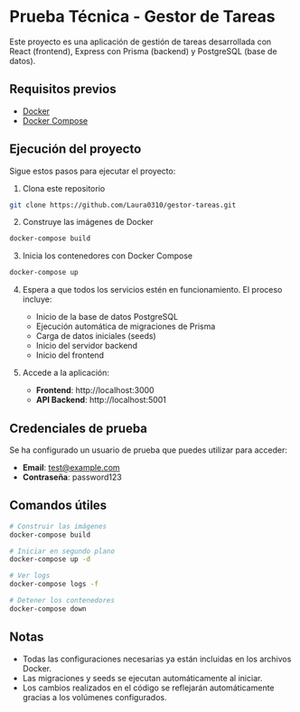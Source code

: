 # Prueba Técnica - Gestor de Tareas

Este proyecto es una aplicación de gestión de tareas desarrollada con React (frontend), Express con Prisma (backend) y PostgreSQL (base de datos).

## Requisitos previos

- [Docker](https://docs.docker.com/get-docker/)
- [Docker Compose](https://docs.docker.com/compose/install/)

## Ejecución del proyecto

Sigue estos pasos para ejecutar el proyecto:

1. Clona este repositorio

```bash
git clone https://github.com/Laura0310/gestor-tareas.git
```


2. Construye las imágenes de Docker

```bash
docker-compose build
```

3. Inicia los contenedores con Docker Compose

```bash
docker-compose up
```

4. Espera a que todos los servicios estén en funcionamiento. El proceso incluye:

   - Inicio de la base de datos PostgreSQL
   - Ejecución automática de migraciones de Prisma
   - Carga de datos iniciales (seeds)
   - Inicio del servidor backend
   - Inicio del frontend

5. Accede a la aplicación:
   - **Frontend**: http://localhost:3000
   - **API Backend**: http://localhost:5001

## Credenciales de prueba

Se ha configurado un usuario de prueba que puedes utilizar para acceder:

- **Email**: test@example.com
- **Contraseña**: password123

## Comandos útiles

```bash
# Construir las imágenes
docker-compose build

# Iniciar en segundo plano
docker-compose up -d

# Ver logs
docker-compose logs -f

# Detener los contenedores
docker-compose down
```

## Notas

- Todas las configuraciones necesarias ya están incluidas en los archivos Docker.
- Las migraciones y seeds se ejecutan automáticamente al iniciar.
- Los cambios realizados en el código se reflejarán automáticamente gracias a los volúmenes configurados.
